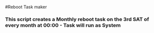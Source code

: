 #Reboot Task maker
### This script creates a Monthly reboot task on the 3rd SAT of every month at 00:00 - Task will run as System